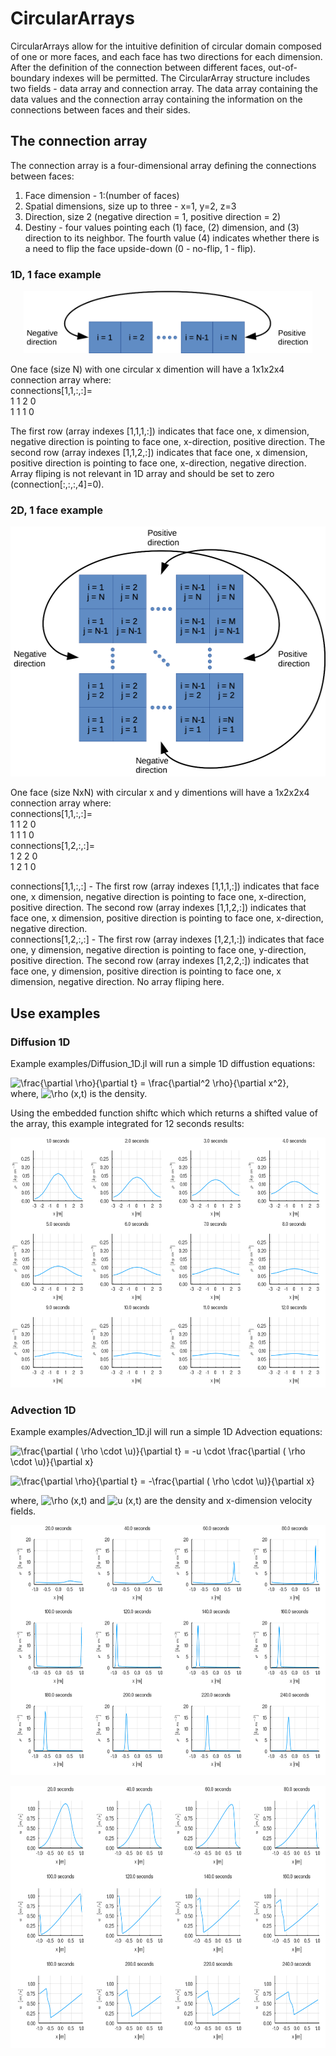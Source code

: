 # CircularArrays

CircularArrays allow for the intuitive definition of circular domain composed of one or more faces, and each face has two directions for each dimension. After the definition of the connection between different faces, out-of-boundary indexes will be permitted. The CircularArray structure includes two fields - data array and connection array. The data array containing the data values and the connection array containing the information on the connections between faces and their sides.

## The connection array

The connection array is a four-dimensional array defining the connections between faces:
1. Face dimension - 1:(number of faces)
2. Spatial dimensions, size up to three - x=1, y=2, z=3
3. Direction, size 2 (negative direction = 1, positive direction = 2)
4. Destiny - four values pointing each (1) face, (2) dimension, and (3) direction to its neighbor. The fourth value (4) indicates whether there is a need to flip the face upside-down (0 - no-flip, 1 - flip).

### 1D, 1 face example

<p align="center"><img src="../../Images/CircularArray_example_1D.png" height=100></p>

One face (size N) with one circular x dimention will have a 1x1x2x4 connection array where:  
connections[1,1,:,:]=  
 1  1  2  0  
 1  1  1  0  
 
 The first row (array indexes [1,1,1,:]) indicates that face one, x dimension, negative direction is pointing to face one, x-direction, positive direction. The second row (array indexes [1,1,2,:]) indicates that face one, x dimension, positive direction is pointing to face one, x-direction, negative direction. Array fliping is not relevant in 1D array and should be set to zero (connection[:,:,:,4]=0).
 

### 2D, 1 face example

<p align="center"><img src="../../Images/CircularArray_example_2D.png" height=400></p>

One face (size NxN) with circular x and y dimentions will have a 1x2x2x4 connection array where:  
connections[1,1,:,:]=  
 1  1  2  0  
 1  1  1  0  
connections[1,2,:,:]=  
 1  2  2  0  
 1  2  1  0  
 
 connections[1,1,:,:] - The first row (array indexes [1,1,1,:]) indicates that face one, x dimension, negative direction is pointing to face one, x-direction, positive direction. The second row (array indexes [1,1,2,:]) indicates that face one, x dimension, positive direction is pointing to face one, x-direction, negative direction.  
 connections[1,2,:,:] -  The first row (array indexes [1,2,1,:]) indicates that face one, y dimension, negative direction is pointing to face one, y-direction, positive direction. The second row (array indexes [1,2,2,:]) indicates that face one, y dimension, positive direction is pointing to face one, x dimension, negative direction. No array fliping here.




## Use examples

### Diffusion 1D
Example examples/Diffusion_1D.jl will run a simple 1D diffustion equations: 

![\frac{\partial \rho}{\partial t} = \frac{\partial^2 \rho}{\partial x^2}](https://render.githubusercontent.com/render/math?math=%5Cfrac%7B%5Cpartial%20%5Crho%7D%7B%5Cpartial%20t%7D%20%3D%20%5Cfrac%7B%5Cpartial%5E2%20%5Crho%7D%7B%5Cpartial%20x%5E2%7D),  
where, ![\rho (x,t)](https://render.githubusercontent.com/render/math?math=%5Crho%20(x%2Ct)) is the density.

Using the embedded function shiftc which which returns a shifted value of the array, this example integrated for 12 seconds results:

<p align="center"><img src="../../examples/Diffusion_1D.png" height=400></p>




### Advection 1D

Example examples/Advection_1D.jl will run a simple 1D Advection equations: 

![\frac{\partial ( \rho \cdot \u)}{\partial t} = -u \cdot \frac{\partial ( \rho \cdot \u)}{\partial x}](https://render.githubusercontent.com/render/math?math=%5Cfrac%7B%5Cpartial%20(%20%5Crho%20%5Ccdot%20%5Cu)%7D%7B%5Cpartial%20t%7D%20%3D%20-u%20%5Ccdot%20%5Cfrac%7B%5Cpartial%20(%20%5Crho%20%5Ccdot%20%5Cu)%7D%7B%5Cpartial%20x%7D)  

![\frac{\partial \rho}{\partial t} = -\frac{\partial ( \rho \cdot \u)}{\partial x}](https://render.githubusercontent.com/render/math?math=%5Cfrac%7B%5Cpartial%20%5Crho%7D%7B%5Cpartial%20t%7D%20%3D%20-%5Cfrac%7B%5Cpartial%20(%20%5Crho%20%5Ccdot%20%5Cu)%7D%7B%5Cpartial%20x%7D)  

where, ![\rho (x,t)](https://render.githubusercontent.com/render/math?math=%5Crho%20(x%2Ct)) and ![u (x,t)](https://render.githubusercontent.com/render/math?math=u%20(x%2Ct)) are the density and x-dimension velocity fields.


<p align="center"><img src="../../examples/Advection_1D_rho.png" height=400></p>
<p align="center"><img src="../../examples/Advection_1D_u.png" height=420></p>
